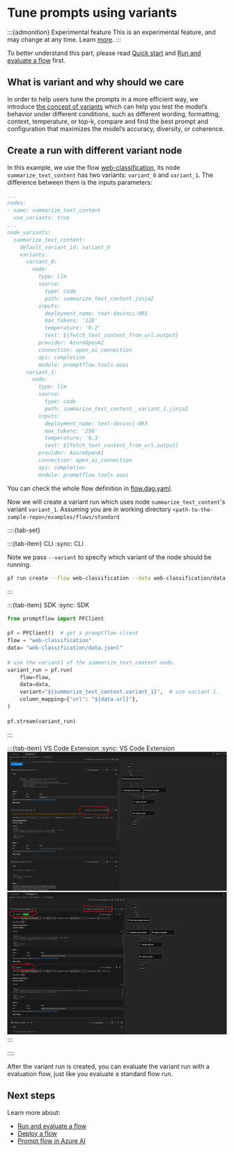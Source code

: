 # Tune prompts using variants

:::{admonition} Experimental feature
This is an experimental feature, and may change at any time. Learn [more](faq.md#stable-vs-experimental).
:::

To better understand this part, please read [Quick start](./quick-start.md) and [Run and evaluate a flow](./run-and-evaluate-a-flow/index.md) first.

## What is variant and why should we care

In order to help users tune the prompts in a more efficient way, we introduce [the concept of variants](../../concepts/concept-variants.md) which can help you test the model’s behavior under different conditions, such as different wording, formatting, context, temperature, or top-k, compare and find the best prompt and configuration that maximizes the model’s accuracy, diversity, or coherence.

## Create a run with different variant node

 In this example, we use the flow [web-classification](https://github.com/microsoft/promptflow/tree/main/examples/flows/standard/web-classification), its node `summarize_text_content` has two variants: `variant_0` and `variant_1`. The difference between them is the inputs parameters:


```yaml
...
nodes:
- name: summarize_text_content
  use_variants: true
...
node_variants:
  summarize_text_content:
    default_variant_id: variant_0
    variants:
      variant_0:
        node:
          type: llm
          source:
            type: code
            path: summarize_text_content.jinja2
          inputs:
            deployment_name: text-davinci-003
            max_tokens: '128'
            temperature: '0.2'
            text: ${fetch_text_content_from_url.output}
          provider: AzureOpenAI
          connection: open_ai_connection
          api: completion
          module: promptflow.tools.aoai
      variant_1:
        node:
          type: llm
          source:
            type: code
            path: summarize_text_content__variant_1.jinja2
          inputs:
            deployment_name: text-davinci-003
            max_tokens: '256'
            temperature: '0.3'
            text: ${fetch_text_content_from_url.output}
          provider: AzureOpenAI
          connection: open_ai_connection
          api: completion
          module: promptflow.tools.aoai
```

You can check the whole flow definition in [flow.dag.yaml](https://github.com/microsoft/promptflow/tree/main/examples/flows/standard/web-classification/flow.dag.yaml).

Now we will create a variant run which uses node `summarize_text_content`'s variant `variant_1`. 
Assuming you are in working directory `<path-to-the-sample-repo>/examples/flows/standard`


::::{tab-set}

:::{tab-item} CLI
:sync: CLI

Note we pass `--variant` to specify which variant of the node should be running.

```sh
pf run create --flow web-classification --data web-classification/data.jsonl --variant '${summarize_text_content.variant_1}' --column-mapping url='${data.url}' --stream --name my_first_variant_run
```

:::

:::{tab-item} SDK
:sync: SDK

```python
from promptflow import PFClient

pf = PFClient()  # get a promptflow client
flow = "web-classification"
data= "web-classification/data.jsonl"

# use the variant1 of the summarize_text_content node.
variant_run = pf.run(
    flow=flow,
    data=data,
    variant="${summarize_text_content.variant_1}",  # use variant 1.
    column_mapping={"url": "${data.url}"},
)

pf.stream(variant_run)
```
:::

:::{tab-item} VS Code Extension
:sync: VS Code Extension
![img](../media/how-to-guides/vscode_variants_folded.png)
![img](../media/how-to-guides/vscode_variants_unfold.png)
:::

::::

After the variant run is created, you can evaluate the variant run with a evaluation flow, just like you evaluate a standard flow run.

## Next steps

Learn more about:
- [Run and evaluate a flow](./run-and-evaluate-a-flow/index.md)
- [Deploy a flow](./deploy-a-flow/index.md)
- [Prompt flow in Azure AI](../cloud/azureai/quick-start.md)